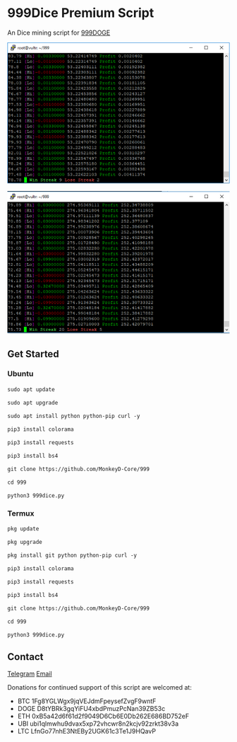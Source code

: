 # 999Dice Premium Script
An Dice mining script for [999DOGE]( https://www.999doge.com/?319436992)

<p align="center">
  <img src="preview.png" alt="preview">
</p>

<p align="center">
  <img src="preview2.png" alt="preview">
</p>

## Get Started

### Ubuntu
```
sudo apt update
```
```
sudo apt upgrade
```
```
sudo apt install python python-pip curl -y
```
```
pip3 install colorama
```
```
pip3 install requests
```
```
pip3 install bs4
```
```
git clone https://github.com/MonkeyD-Core/999
```
```
cd 999
```
```
python3 999dice.py
```
### Termux
```
pkg update
```
```
pkg upgrade
```
```
pkg install git python python-pip curl -y
```
```
pip3 install colorama
```
```
pip3 install requests
```
```
pip3 install bs4
```
```
git clone https://github.com/MonkeyD-Core/999
```
```
cd 999
```
```
python3 999dice.py
```
## Contact
[Telegram]( https://t.me/monkeydc)
[Email]( mailto:imskaa.co@gmail.com)

Donations for continued support of this script are welcomed at:

* BTC 1Fg8YGLWgx9jqVEJdmFpeysefZvgF9wntF
* DOGE D8tYBRk3gqYiFU4xbdPmuzPcNan39ZB53c 
* ETH 0xB5a42d6f61d2f9049D6Cb6E0Db262E686BD752eF
* UBI ubi1qlmwhu9dvax5xp72vhcwr8n2kcjv92zrkt38v3a
* LTC LfnGo77nhE3NtEBy2UGK61c3Te1J9HQavP
